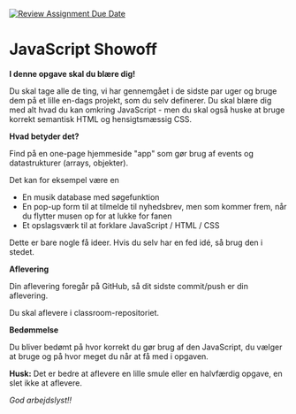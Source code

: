 [![Review Assignment Due Date](https://classroom.github.com/assets/deadline-readme-button-22041afd0340ce965d47ae6ef1cefeee28c7c493a6346c4f15d667ab976d596c.svg)](https://classroom.github.com/a/jLAmJVK4)
# JavaScript Showoff

**I denne opgave skal du blære dig!**

Du skal tage alle de ting, vi har gennemgået i de sidste par uger og bruge dem på et lille en-dags projekt, som du selv definerer. Du skal blære dig med alt hvad du kan omkring JavaScript - men du skal også huske at bruge korrekt semantisk HTML og hensigtsmæssig CSS.

**Hvad betyder det?**

Find på en one-page hjemmeside "app" som gør brug af events og datastrukturer (arrays, objekter).

Det kan for eksempel være en

* En musik database med søgefunktion
* En pop-up form til at tilmelde til nyhedsbrev, men som kommer frem, når du flytter musen op for at lukke for fanen
* Et opslagsværk til at forklare JavaScript / HTML / CSS

Dette er bare nogle få ideer. Hvis du selv har en fed idé, så brug den i stedet.

**Aflevering**

Din aflevering foregår på GitHub, så dit sidste commit/push er din aflevering.

Du skal aflevere i classroom-repositoriet.

**Bedømmelse**

Du bliver bedømt på hvor korrekt du gør brug af den JavaScript, du vælger at bruge og på hvor meget du når at få med i opgaven.

**Husk:**
Det er bedre at aflevere en lille smule eller en halvfærdig opgave, en slet ikke at aflevere.

*God arbejdslyst!!*